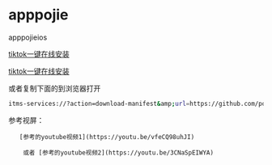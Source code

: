 # apppojie
apppojieios

<a class="wp-block-button__link" href="itms-services://?action=download-manifest&amp;url=https://github.com/porterpan/apppojie/blob/main/tiktokjk1.plist">tiktok一键在线安装</a>

[tiktok一键在线安装](https://blogs.porterpan.top/apppojie/)

或者复制下面的到浏览器打开

```bash
itms-services://?action=download-manifest&amp;url=https://github.com/porterpan/apppojie/blob/main/tiktokjk1.plist
```

参考视屏：

       [参考的youtube视频1](https://youtu.be/vfeCQ98uhJI)

        或者 [参考的youtube视频2](https://youtu.be/3CNaSpEIWYA)